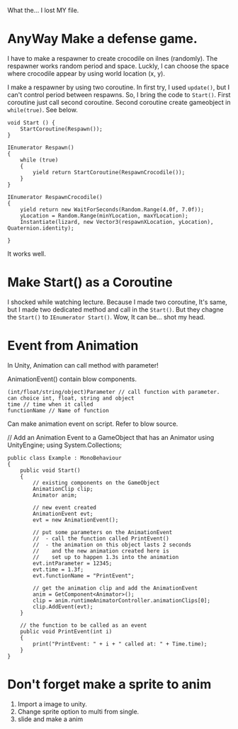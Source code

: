  What the... I lost MY file.

# AnyWay Make a defense game.

I have to make a respawner to create crocodile on ilnes (randomly). The respawner works random period and space. Luckly, I can choose the space where crocodile appear by using world location (x, y). 

I make a respawner by using two coroutine. In first try, I used `update()`, but I can't control period between respawns. So, I bring the code to `Start()`. First coroutine just call second coroutine. Second coroutine create gameobject in `while(true)`. See below.

	void Start () {
        StartCoroutine(Respawn());
    }

    IEnumerator Respawn()
    {
        while (true)
        {
            yield return StartCoroutine(RespawnCrocodile());
        }
    }

    IEnumerator RespawnCrocodile()
    {
        yield return new WaitForSeconds(Random.Range(4.0f, 7.0f));
        yLocation = Random.Range(minYLocation, maxYLocation);
        Instantiate(lizard, new Vector3(respawnXLocation, yLocation), Quaternion.identity);

    }

It works well.


# Make Start() as a Coroutine

I shocked while watching lecture. Because I made two coroutine, It's same, but I made two dedicated method and call in the `Start()`. But they chagne the `Start()` to `IEnumerator Start()`. Wow, It can be... shot my head.

# Event from Animation

In Unity, Animation can call method with parameter!

AnimationEvent() contain blow components.

	(int/float/string/object)Parameter // call function with parameter. can choice int, float, string and object
	time // time when it called
	functionName // Name of function
	
Can make animation event on script. Refer to blow source.

// Add an Animation Event to a GameObject that has an Animator
using UnityEngine;
using System.Collections;

```
public class Example : MonoBehaviour
{
    public void Start()
    {
        // existing components on the GameObject
        AnimationClip clip;
        Animator anim;

        // new event created
        AnimationEvent evt;
        evt = new AnimationEvent();

        // put some parameters on the AnimationEvent
        //  - call the function called PrintEvent()
        //  - the animation on this object lasts 2 seconds
        //    and the new animation created here is
        //    set up to happen 1.3s into the animation
        evt.intParameter = 12345;
        evt.time = 1.3f;
        evt.functionName = "PrintEvent";

        // get the animation clip and add the AnimationEvent
        anim = GetComponent<Animator>();
        clip = anim.runtimeAnimatorController.animationClips[0];
        clip.AddEvent(evt);
    }

    // the function to be called as an event
    public void PrintEvent(int i)
    {
        print("PrintEvent: " + i + " called at: " + Time.time);
    }
}
```

# Don't forget make a sprite to anim

1. Import a image to unity.
2. Change sprite option to multi from single.
3. slide and make a anim
